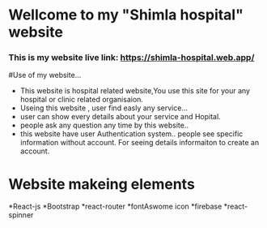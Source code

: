 # Wellcome to my "Shimla hospital" website 
### This is my website live link: https://shimla-hospital.web.app/


#Use of my website...
* This website is hospital related website,You use this site for your any hospital or clinic related organisaion.
* Useing this website , user find easly any service...
* user can  show every details about your service and Hopital.
* people ask any question any time by this website..
* this website have user Authentication system.. people see specific information without account. For seeing details informaiton to create an account.
 
# Website makeing elements
*React-js
*Bootstrap
*react-router
*fontAswome icon
*firebase
*react-spinner


